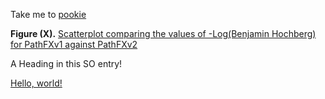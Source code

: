 Take me to [pookie](#1)




**Figure (X).** [Scatterplot comparing the values of -Log(Benjamin Hochberg) for PathFXv1 against PathFXv2][1]

<a name="head1234"></a>A Heading in this SO entry!

[1]: https://htmlpreview.github.io/?

[2]: https://github.com/aryastark5/web_bench/blob/gh-pages/display_files/

[3]: output_benchmark_general_results/Difference_in_-Log_Benjamini-Hochberg_between_Version_2_and_Version_1_of_PathFX_for_each_CUI-Drug_Record.html

<a href="http://example.com/" target="_blank">Hello, world!</a>
